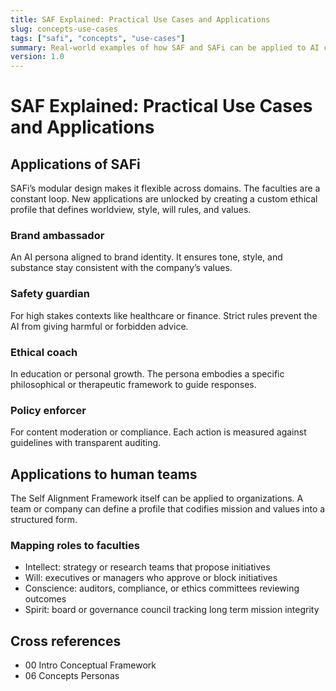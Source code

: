 ```yaml
---
title: SAF Explained: Practical Use Cases and Applications
slug: concepts-use-cases
tags: ["safi", "concepts", "use-cases"]
summary: Real-world examples of how SAF and SAFi can be applied to AI chatbots, healthcare, finance, and human organizations.
version: 1.0
---
```


# SAF Explained: Practical Use Cases and Applications

## Applications of SAFi
SAFi’s modular design makes it flexible across domains. The faculties are a constant loop. New applications are unlocked by creating a custom ethical profile that defines worldview, style, will rules, and values.

### Brand ambassador
An AI persona aligned to brand identity. It ensures tone, style, and substance stay consistent with the company’s values.

### Safety guardian
For high stakes contexts like healthcare or finance. Strict rules prevent the AI from giving harmful or forbidden advice.

### Ethical coach
In education or personal growth. The persona embodies a specific philosophical or therapeutic framework to guide responses.

### Policy enforcer
For content moderation or compliance. Each action is measured against guidelines with transparent auditing.

## Applications to human teams
The Self Alignment Framework itself can be applied to organizations. A team or company can define a profile that codifies mission and values into a structured form.

### Mapping roles to faculties
- Intellect: strategy or research teams that propose initiatives  
- Will: executives or managers who approve or block initiatives  
- Conscience: auditors, compliance, or ethics committees reviewing outcomes  
- Spirit: board or governance council tracking long term mission integrity  

## Cross references
- 00 Intro Conceptual Framework  
- 06 Concepts Personas
